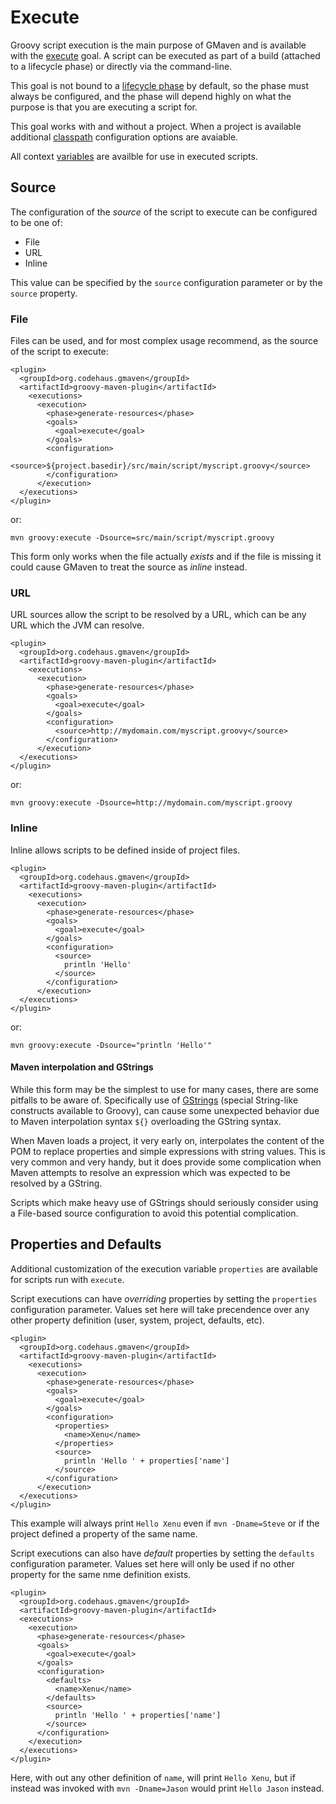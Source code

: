 <!--

    Copyright (c) 2007-2013, the original author or authors.

    This program is licensed to you under the Apache License Version 2.0,
    and you may not use this file except in compliance with the Apache License Version 2.0.
    You may obtain a copy of the Apache License Version 2.0 at http://www.apache.org/licenses/LICENSE-2.0.

    Unless required by applicable law or agreed to in writing,
    software distributed under the Apache License Version 2.0 is distributed on an
    "AS IS" BASIS, WITHOUT WARRANTIES OR CONDITIONS OF ANY KIND, either express or implied.
    See the Apache License Version 2.0 for the specific language governing permissions and limitations there under.

-->
# Execute

Groovy script execution is the main purpose of GMaven and is available with the [execute](execute-mojo.html) goal.
A script can be executed as part of a build (attached to a lifecycle phase) or directly via the command-line.

This goal is not bound to a [lifecycle phase](http://maven.apache.org/guides/introduction/introduction-to-the-lifecycle.html#Lifecycle_Reference)
by default, so the phase must always be configured, and the phase will depend highly on what the purpose is that you are
executing a script for.

This goal works with and without a project.  When a project is available additional [classpath](classpath.html)
configuration options are avaiable.

All context [variables](variables.html) are availble for use in executed scripts.

## Source

The configuration of the _source_ of the script to execute can be configured to be one of:

* File
* URL
* Inline

This value can be specified by the `source` configuration parameter or by the `source` property.

### File

Files can be used, and for most complex usage recommend, as the source of the script to execute:

    <plugin>
      <groupId>org.codehaus.gmaven</groupId>
      <artifactId>groovy-maven-plugin</artifactId>
        <executions>
          <execution>
            <phase>generate-resources</phase>
            <goals>
              <goal>execute</goal>
            </goals>
            <configuration>
              <source>${project.basedir}/src/main/script/myscript.groovy</source>
            </configuration>
          </execution>
      </executions>
    </plugin>

or:

    mvn groovy:execute -Dsource=src/main/script/myscript.groovy

This form only works when the file actually _exists_ and if the file is missing it could cause
GMaven to treat the source as _inline_ instead.

### URL

URL sources allow the script to be resolved by a URL, which can be any URL which the JVM can resolve.

    <plugin>
      <groupId>org.codehaus.gmaven</groupId>
      <artifactId>groovy-maven-plugin</artifactId>
        <executions>
          <execution>
            <phase>generate-resources</phase>
            <goals>
              <goal>execute</goal>
            </goals>
            <configuration>
              <source>http://mydomain.com/myscript.groovy</source>
            </configuration>
          </execution>
      </executions>
    </plugin>

or:

    mvn groovy:execute -Dsource=http://mydomain.com/myscript.groovy

### Inline

Inline allows scripts to be defined inside of project files.

    <plugin>
      <groupId>org.codehaus.gmaven</groupId>
      <artifactId>groovy-maven-plugin</artifactId>
        <executions>
          <execution>
            <phase>generate-resources</phase>
            <goals>
              <goal>execute</goal>
            </goals>
            <configuration>
              <source>
                println 'Hello'
              </source>
            </configuration>
          </execution>
      </executions>
    </plugin>

or:

    mvn groovy:execute -Dsource="println 'Hello'"

#### Maven interpolation and GStrings

While this form may be the simplest to use for many cases, there are some pitfalls to be aware of.  Specifically
use of [GStrings](http://groovy.codehaus.org/Strings+and+GString) (special String-like constructs available to Groovy),
can cause some unexpected behavior due to Maven interpolation syntax `${}` overloading the GString syntax.

When Maven loads a project, it very early on, interpolates the content of the POM to replace properties and simple
expressions with string values.  This is very common and very handy, but it does provide some complication when
Maven attempts to resolve an expression which was expected to be resolved by a GString.

Scripts which make heavy use of GStrings should seriously consider using a File-based source configuration to
avoid this potential complication.

## Properties and Defaults

Additional customization of the execution variable `properties` are available for scripts run with `execute`.

Script executions can have _overriding_ properties by setting the `properties` configuration parameter.
Values set here will take precendence over any other property definition (user, system, project, defaults, etc).

    <plugin>
      <groupId>org.codehaus.gmaven</groupId>
      <artifactId>groovy-maven-plugin</artifactId>
        <executions>
          <execution>
            <phase>generate-resources</phase>
            <goals>
              <goal>execute</goal>
            </goals>
            <configuration>
              <properties>
                <name>Xenu</name>
              </properties>
              <source>
                println 'Hello ' + properties['name']
              </source>
            </configuration>
          </execution>
      </executions>
    </plugin>

This example will always print `Hello Xenu` even if `mvn -Dname=Steve` or if the project
defined a property of the same name.

Script executions can also have _default_ properties by setting the `defaults` configuration parameter.
Values set here will only be used if no other property for the same nme definition exists.

    <plugin>
      <groupId>org.codehaus.gmaven</groupId>
      <artifactId>groovy-maven-plugin</artifactId>
      <executions>
        <execution>
          <phase>generate-resources</phase>
          <goals>
            <goal>execute</goal>
          </goals>
          <configuration>
            <defaults>
              <name>Xenu</name>
            </defaults>
            <source>
              println 'Hello ' + properties['name']
            </source>
          </configuration>
        </execution>
      </executions>
    </plugin>

Here, with out any other definition of `name`, will print `Hello Xenu`, but if instead was invoked with
`mvn -Dname=Jason` would print `Hello Jason` instead.
